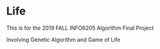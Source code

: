 # Life
This is for the 2019 FALL INFO6205 Algorithm Final Project

Involving Genetic Algorithm and Game of Life